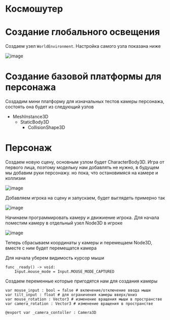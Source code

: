 # Космошутер

# Создание глобального освещения

Создаем узел `WorldEnvironment`. Настройка самого узла показана ниже

![image](https://github.com/user-attachments/assets/4db70300-fbe8-4633-b01f-4718e407b860)

# Создание базовой платформы для персонажа

Создадим мини платформу для изначальных тестов камеры персонажа, состоять она будет из следующий узлов<br>
* MeshInstance3D
  * StaticBody3D
    * CollisionShape3D

# Персонаж

Создаем новую сцену, основным узлом будет CharacterBody3D. Игра от первого лица, поэтому модельку нам добавлять не нужно, в будущем мы добавим руки персонажу. но пока, что остановимяся на камере и коллизии

![image](https://github.com/user-attachments/assets/8e8cc256-8011-4e6f-bd8b-54414fbb3d92)

Добавляем игрока на сцену и запускаем, будет выглядеть примерно так

![image](https://github.com/user-attachments/assets/e609e7c9-084d-4994-96e6-c72bcfd56ffb)

Начинаем программировать камеру и движиение игрока. Для начала поместим камеру в отдельный узел Node3D в игроке

![image](https://github.com/user-attachments/assets/75ea3875-8d14-4b74-9810-c820f5ea8558)

Теперь сбрасываем координаты у камеры и перемещаем Node3D, вместе с ним будет перемещатся камера

Для начала уберем видимость курсор мыши

```gdscript
func _ready() -> void:
	Input.mouse_mode = Input.MOUSE_MODE_CAPTURED
```

Создаем переменные которые пригодятся нам для создания камеры

```gdscript
var mouse_input : bool = false # включение/отключение ввода мыши
var tilt_input : float # для ограничения камеры вверх/вниз
var mouse_rotation : Vector3 # изменение вращения мыши в пространстве
var camera_rotation : Vector3 # изменение вращения в пространстве

@export var _camera_contoller : Camera3D
```







